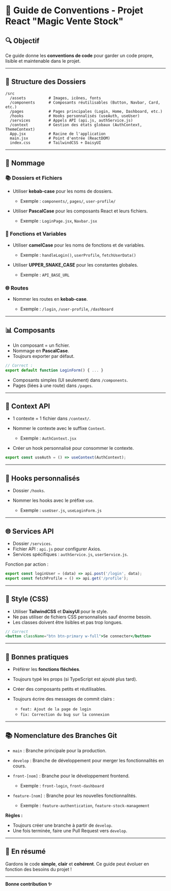 # 📖 Guide de Conventions - Projet React "Magic Vente Stock"

## 🔍 Objectif

Ce guide donne les **conventions de code** pour garder un code propre, lisible et maintenable dans le projet.

---

## 📂 Structure des Dossiers

```
/src
  /assets          # Images, icônes, fonts
  /components      # Composants réutilisables (Button, Navbar, Card, etc.)
  /pages           # Pages principales (Login, Home, Dashboard, etc.)
  /hooks           # Hooks personnalisés (useAuth, useUser)
  /services        # Appels API (api.js, authService.js)
  /context         # Gestion des états globaux (AuthContext, ThemeContext)
  App.jsx          # Racine de l'application
  main.jsx         # Point d'entrée (ReactDOM)
  index.css        # TailwindCSS + DaisyUI
```

---

## 🔢 Nommage

### 📚 Dossiers et Fichiers

* Utiliser **kebab-case** pour les noms de dossiers.

  * Exemple : `components/`, `pages/`, `user-profile/`

* Utiliser **PascalCase** pour les composants React et leurs fichiers.

  * Exemple : `LoginPage.jsx`, `Navbar.jsx`

### 📜 Fonctions et Variables

* Utiliser **camelCase** pour les noms de fonctions et de variables.

  * Exemple : `handleLogin()`, `userProfile`, `fetchUserData()`

* Utiliser **UPPER\_SNAKE\_CASE** pour les constantes globales.

  * Exemple : `API_BASE_URL`

### 🌐 Routes

* Nommer les routes en **kebab-case**.

  * Exemple : `/login`, `/user-profile`, `/dashboard`

---

## 📊 Composants

* Un composant = un fichier.
* Nommage en **PascalCase**.
* Toujours exporter par défaut.

```jsx
// Correct :
export default function LoginForm() { ... }
```

* Composants simples (UI seulement) dans `/components`.
* Pages (liées à une route) dans `/pages`.

---

## 🤝 Context API

* 1 contexte = 1 fichier dans `/context/`.

* Nommer le contexte avec le suffixe `Context`.

  * Exemple : `AuthContext.jsx`

* Créer un hook personnalisé pour consommer le contexte.

```jsx
export const useAuth = () => useContext(AuthContext);
```

---

## 🔧 Hooks personnalisés

* Dossier `/hooks`.
* Nommer les hooks avec le préfixe `use`.

  * Exemple : `useUser.js`, `useLoginForm.js`

---

## 🌐 Services API

* Dossier `/services`.
* Fichier API : `api.js` pour configurer Axios.
* Services spécifiques : `authService.js`, `userService.js`.

Fonction par action :

```js
export const loginUser = (data) => api.post('/login', data);
export const fetchProfile = () => api.get('/profile');
```

---

## 🎨 Style (CSS)

* Utiliser **TailwindCSS** et **DaisyUI** pour le style.
* Ne pas utiliser de fichiers CSS personnalisés sauf énorme besoin.
* Les classes doivent être lisibles et pas trop longues.

```jsx
// Correct
<button className="btn btn-primary w-full">Se connecter</button>
```

---

## 🔢 Bonnes pratiques

* Préférer les **fonctions fléchées**.
* Toujours typé les props (si TypeScript est ajouté plus tard).
* Créer des composants petits et réutilisables.
* Toujours écrire des messages de commit clairs :

  * `feat: Ajout de la page de login`
  * `fix: Correction du bug sur la connexion`

---

## 📚 Nomenclature des Branches Git

* `main` : Branche principale pour la production.
* `develop` : Branche de développement pour merger les fonctionnalités en cours.
* `front-[nom]` : Branche pour le développement frontend.

  * Exemple : `front-login`, `front-dashboard`
* `feature-[nom]` : Branche pour les nouvelles fonctionnalités.

  * Exemple : `feature-authentication`, `feature-stock-management`

**Règles :**

* Toujours créer une branche à partir de `develop`.
* Une fois terminée, faire une Pull Request vers `develop`.

---

## 🎉 En résumé

Gardons le code **simple**, **clair** et **cohérent**. Ce guide peut évoluer en fonction des besoins du projet !

---

**Bonne contribution ✨**
